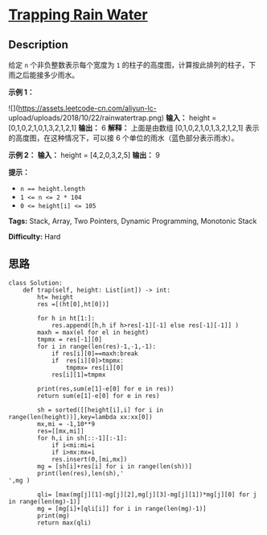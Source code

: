 # [Trapping Rain Water][title]

## Description

给定 `n` 个非负整数表示每个宽度为 `1` 的柱子的高度图，计算按此排列的柱子，下雨之后能接多少雨水。



**示例 1：**

![](https://assets.leetcode-cn.com/aliyun-lc-
upload/uploads/2018/10/22/rainwatertrap.png)
            **输入：** height = [0,1,0,2,1,0,1,3,2,1,2,1]    **输出：** 6    **解释：** 上面是由数组 [0,1,0,2,1,0,1,3,2,1,2,1] 表示的高度图，在这种情况下，可以接 6 个单位的雨水（蓝色部分表示雨水）。     

**示例 2：**
            **输入：** height = [4,2,0,3,2,5]    **输出：** 9    



**提示：**

  * `n == height.length`
  * `1 <= n <= 2 * 104`
  * `0 <= height[i] <= 105`


**Tags:** Stack, Array, Two Pointers, Dynamic Programming, Monotonic Stack

**Difficulty:** Hard

## 思路

``` python3
class Solution:
    def trap(self, height: List[int]) -> int:
        ht= height
        res =[(ht[0],ht[0])]
        
        for h in ht[1:]:
            res.append([h,h if h>res[-1][-1] else res[-1][-1]] )
        maxh = max(el for el in height)
        tmpmx = res[-1][0]
        for i in range(len(res)-1,-1,-1):
            if res[i][0]==maxh:break
            if  res[i][0]>tmpmx:
                tmpmx= res[i][0]
            res[i][1]=tmpmx

        print(res,sum(e[1]-e[0] for e in res))
        return sum(e[1]-e[0] for e in res)

        sh = sorted([[height[i],i] for i in range(len(height))],key=lambda xx:xx[0])
        mx,mi = -1,10**9
        res=[[mx,mi]]
        for h,i in sh[::-1][:-1]:
            if i<mi:mi=i
            if i>mx:mx=i
            res.insert(0,[mi,mx])
        mg = [sh[i]+res[i] for i in range(len(sh))]
        print(len(res),len(sh),'
',mg )
        
        qli= [max(mg[j][1]-mg[j][2],mg[j][3]-mg[j][1])*mg[j][0] for j in range(len(mg)-1)]
        mg = [mg[i]+[qli[i]] for i in range(len(mg)-1)]
        print(mg)
        return max(qli)
            

        
```

[title]: https://leetcode-cn.com/problems/trapping-rain-water
